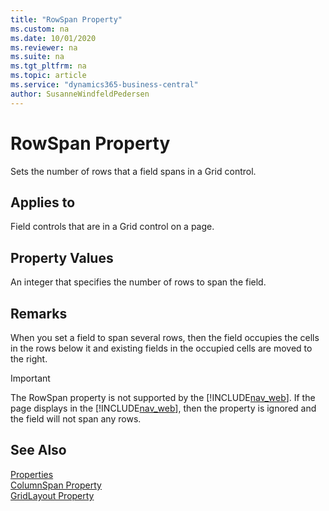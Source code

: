 ```yaml
---
title: "RowSpan Property"
ms.custom: na
ms.date: 10/01/2020
ms.reviewer: na
ms.suite: na
ms.tgt_pltfrm: na
ms.topic: article
ms.service: "dynamics365-business-central"
author: SusanneWindfeldPedersen
---
```


 

# RowSpan Property
Sets the number of rows that a field spans in a Grid control.  
  
## Applies to  
 Field controls that are in a Grid control on a page.  
  
## Property Values  
 An integer that specifies the number of rows to span the field.  
  
## Remarks  
 When you set a field to span several rows, then the field occupies the cells in the rows below it and existing fields in the occupied cells are moved to the right. 
<!--  //NAV For example, the following illustration shows a GridLayout control that consists of four fields arranged in two rows.  
  
![GridLayout of 4 fields in 2 rows and 2 columns.](../media/NAVGridLayout2rX2c.png "NAVGridLayout2rX2c")  
  
If you set Field 1 to span two rows, then the following layout is displayed:  
  
![GridLayout showing row span.](../media/NAVGridLayoutRowSpan.png "NAVGridLayoutRowSpan")  
 
-->

> [!IMPORTANT]  
>  The RowSpan property is not supported by the [!INCLUDE[nav_web](../includes/nav_web_md.md)]. If the page displays in the [!INCLUDE[nav_web](../includes/nav_web_md.md)], then the property is ignored and the field will not span any rows.

## See Also  
[Properties](devenv-properties.md)  
[ColumnSpan Property](devenv-columnspan-property.md)   
[GridLayout Property](devenv-gridlayout-property.md)
<!--[Layout Property](devenv-layout-property.md)  -->
